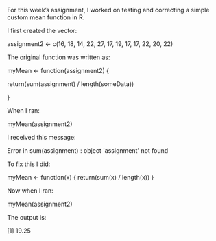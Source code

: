 For this week’s assignment, I worked on testing and correcting a simple custom mean function in R.

I first created the vector:

assignment2 <- c(16, 18, 14, 22, 27, 17, 19, 17, 17, 22, 20, 22)

The original function was written as:

myMean <- function(assignment2) {

  return(sum(assignment) / length(someData))

}

When I ran:

myMean(assignment2)


I received this message:

Error in sum(assignment) : object 'assignment' not found

To fix this I did:

myMean <- function(x) { return(sum(x) / length(x)) }


Now when I ran:

myMean(assignment2)

The output is: 

[1] 19.25



